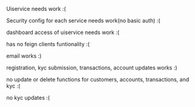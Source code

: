 Uiservice needs work :(

Security config for each service needs work(no basic auth) :(

dashboard access of uiservice needs work :(

has no feign clients funtionality :(

email works  :)

registration, kyc submission, transactions, account updates works  :)

no update or delete functions for customers, accounts, transactions, and kyc :(

no kyc updates :(
